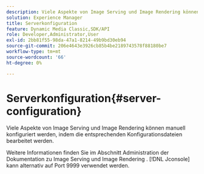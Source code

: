 ```yaml
---
description: Viele Aspekte von Image Serving und Image Rendering können manuell konfiguriert werden, indem die entsprechenden Konfigurationsdateien bearbeitet werden.
solution: Experience Manager
title: Serverkonfiguration
feature: Dynamic Media Classic,SDK/API
role: Developer,Administrator,User
exl-id: 2bb81f55-98da-47a1-8214-49b9bd30eb94
source-git-commit: 206e4643e3926cb85b4be2189743578f88180be7
workflow-type: tm+mt
source-wordcount: '66'
ht-degree: 0%

---
```


# Serverkonfiguration{#server-configuration}

Viele Aspekte von Image Serving und Image Rendering können manuell konfiguriert werden, indem die entsprechenden Konfigurationsdateien bearbeitet werden.

Weitere Informationen finden Sie im Abschnitt Administration der Dokumentation zu Image Serving und Image Rendering . [!DNL Jconsole] kann alternativ auf Port 9999 verwendet werden.
